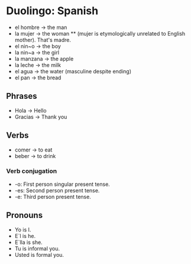 # Duolingo: Spanish

* el hombre -> the man
* la mujer -> the woman
** (mujer is etymologically unrelated to English mother). That's
  madre.
* el nin~o -> the boy
* la nin~a -> the girl
* la manzana -> the apple
* la leche -> the milk
* el agua -> the water (masculine despite ending)
* el pan -> the bread

## Phrases
* Hola -> Hello
* Gracias -> Thank you

## Verbs
* comer -> to eat
* beber -> to drink

### Verb conjugation
* -o: First person singular present tense.
* -es: Second person present tense.
* -e: Third person present tense.

## Pronouns
* Yo is I.
* E`l is he.
* E`lla is she.
* Tu is informal you.
* Usted is formal you.
